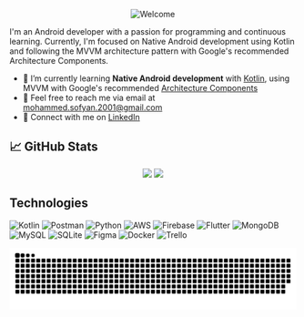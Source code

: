 <p align="center">
  <img alt="Welcome"
       src="https://readme-typing-svg.herokuapp.com?size=32&background=0D1117&center=true&vCenter=true&lines=%F0%9F%91%8B%F0%9F%8F%BC+Welcome">
</p>

I'm an Android developer with a passion for programming and continuous learning. Currently, I'm focused on Native Android development using Kotlin and following the MVVM architecture pattern with Google's recommended Architecture Components.

- 🌱 I’m currently learning **Native Android development** with [Kotlin](https://kotlinlang.org), using MVVM with Google's recommended [Architecture Components](https://developer.android.com/topic/architecture)
- 📧 Feel free to reach me via email at mohammed.sofyan.2001@gmail.com
- 💼 Connect with me on [LinkedIn](https://www.linkedin.com/in/mohammed-sofyan-akkad/)

## 📈 GitHub Stats

<p align="center">
  <img src="https://github-readme-stats.vercel.app/api?username=mohammed-akkad&theme=react&hide_border=false&include_all_commits=false&count_private=true" width="300">
  <img src="https://github-readme-streak-stats.herokuapp.com?user=mohammed-akkad&theme=react&hide_border=false&include_all_commits=false&count_private=true" width="300">
</p>

## Technologies
![Kotlin](https://img.shields.io/badge/kotlin-%230095D5.svg?style=flat&logo=kotlin&logoColor=white)
![Postman](https://img.shields.io/badge/Postman-FF6C37?style=flat&logo=postman&logoColor=white)
![Python](https://img.shields.io/badge/python-3670A0?style=flat&logo=python&logoColor=ffdd54)
![AWS](https://img.shields.io/badge/AWS-%23FF9900.svg?style=flat&logo=amazon-aws&logoColor=white)
![Firebase](https://img.shields.io/badge/firebase-%23039BE5.svg?style=flat&logo=firebase)
![Flutter](https://img.shields.io/badge/Flutter-%2302569B.svg?style=flat&logo=Flutter&logoColor=white)
![MongoDB](https://img.shields.io/badge/MongoDB-%234ea94b.svg?style=flat&logo=mongodb&logoColor=white)
![MySQL](https://img.shields.io/badge/mysql-%2300f.svg?style=flat&logo=mysql&logoColor=white)
![SQLite](https://img.shields.io/badge/sqlite-%2307405e.svg?style=flat&logo=sqlite&logoColor=white)
![Figma](https://img.shields.io/badge/figma-%23F24E1E.svg?style=flat&logo=figma&logoColor=white)
![Docker](https://img.shields.io/badge/docker-%230db7ed.svg?style=flat&logo=docker&logoColor=white)
![Trello](https://img.shields.io/badge/Trello-%23026AA7.svg?style=flat&logo=Trello&logoColor=white)

![Snake animation](https://github.com/JeffersonRPM/JeffersonRPM/blob/output/github-contribution-grid-snake.svg)
